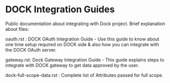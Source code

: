 # DOCK Integration Guides
Public documentation about integrating with Dock project. Brief explanation about files:

oauth.rst : DOCK OAuth Integration Guide - Use this guide to know about one time setup required on DOCK side & also how you can integrate with the DOCK OAuth server.

gateway.rst: Dock Gateway Integration Guide - This guide explains steps to integrate with DOCK gateway to get data approved by the user.

dock-full-scope-data.rst : Complete list of Attributes passed for full scope.
